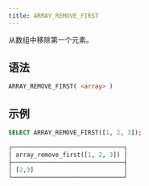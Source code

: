 ```yaml
---
title: ARRAY_REMOVE_FIRST
---
```


从数组中移除第一个元素。

## 语法

```sql
ARRAY_REMOVE_FIRST( <array> )
```

## 示例

```sql
SELECT ARRAY_REMOVE_FIRST([1, 2, 3]);

┌───────────────────────────────┐
│ array_remove_first([1, 2, 3]) │
├───────────────────────────────┤
│ [2,3]                         │
└───────────────────────────────┘
```
